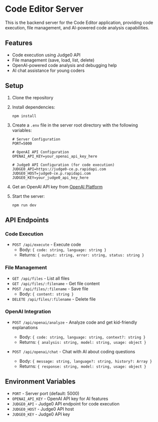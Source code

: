 # Code Editor Server

This is the backend server for the Code Editor application, providing code execution, file management, and AI-powered code analysis capabilities.

## Features

- Code execution using Judge0 API
- File management (save, load, list, delete)
- OpenAI-powered code analysis and debugging help
- AI chat assistance for young coders

## Setup

1. Clone the repository
2. Install dependencies:
   ```
   npm install
   ```
3. Create a `.env` file in the server root directory with the following variables:
   ```
   # Server Configuration
   PORT=5000

   # OpenAI API Configuration
   OPENAI_API_KEY=your_openai_api_key_here

   # Judge0 API Configuration (for code execution)
   JUDGE0_API=https://judge0-ce.p.rapidapi.com
   JUDGE0_HOST=judge0-ce.p.rapidapi.com
   JUDGE0_KEY=your_judge0_api_key_here
   ```

4. Get an OpenAI API key from [OpenAI Platform](https://platform.openai.com)
5. Start the server:
   ```
   npm run dev
   ```

## API Endpoints

### Code Execution

- `POST /api/execute` - Execute code
  - Body: `{ code: string, language: string }`
  - Returns: `{ output: string, error: string, status: string }`

### File Management

- `GET /api/files` - List all files
- `GET /api/files/:filename` - Get file content
- `POST /api/files/:filename` - Save file
  - Body: `{ content: string }`
- `DELETE /api/files/:filename` - Delete file

### OpenAI Integration

- `POST /api/openai/analyze` - Analyze code and get kid-friendly explanations
  - Body: `{ code: string, language: string, context?: string }`
  - Returns: `{ analysis: string, model: string, usage: object }`

- `POST /api/openai/chat` - Chat with AI about coding questions
  - Body: `{ message: string, language?: string, history?: Array }`
  - Returns: `{ response: string, model: string, usage: object }`

## Environment Variables

- `PORT` - Server port (default: 5000)
- `OPENAI_API_KEY` - OpenAI API key for AI features
- `JUDGE0_API` - Judge0 API endpoint for code execution
- `JUDGE0_HOST` - Judge0 API host
- `JUDGE0_KEY` - Judge0 API key 